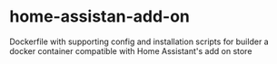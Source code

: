 # home-assistan-add-on
Dockerfile with supporting config and installation scripts for builder a docker container compatible with Home Assistant's add on store
